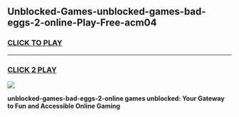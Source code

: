 
## Unblocked-Games-unblocked-games-bad-eggs-2-online-Play-Free-acm04
<h3>
<a href="https://premium76.site?title=unblocked-games-bad-eggs-2-online&ref=18A">CLICK TO PLAY</a></h3>
<hr>

<h3>
<a href="https://premium76.site?title=unblocked-games-bad-eggs-2-online&ref=18A">CLICK 2 PLAY</a>
  
</h3>

<a href="https://premium76.site?title=unblocked-games-bad-eggs-2-online&ref=18A"><img src="https://clearcache.store/games.png"></a>


**unblocked-games-bad-eggs-2-online games unblocked: Your Gateway to Fun and Accessible Online Gaming**
